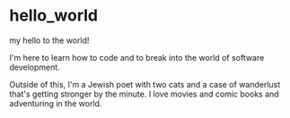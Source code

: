 # hello_world
my hello to the world!

I'm here to learn how to code and to break into the world of software development.

Outside of this, I'm a Jewish poet with two cats and a case of wanderlust that's getting stronger by the minute. I love movies and comic books and adventuring in the world.
